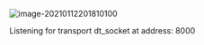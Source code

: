 ![image-20210112201810100](https://kingcall.oss-cn-hangzhou.aliyuncs.com/blog/img/image-20210112201810100.png)



Listening for transport dt_socket at address: 8000